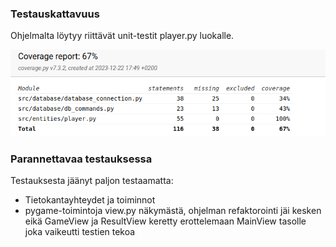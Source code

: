 ### Testauskattavuus

Ohjelmalta löytyy riittävät unit-testit player.py luokalle.

<img src="https://github.com/koenol/ot-harjoitustyo/blob/main/rhythm-game/dokumentaatio/kuvat/coverage_report.png" width="750">


### Parannettavaa testauksessa

Testauksesta jäänyt paljon testaamatta:
- Tietokantayhteydet ja toiminnot
- pygame-toimintoja view.py näkymästä, ohjelman refaktorointi jäi kesken eikä GameView ja ResultView keretty erottelemaan MainView tasolle joka vaikeutti testien tekoa
